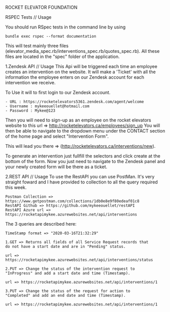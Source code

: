 ROCKET ELEVATOR FOUNDATION

RSPEC Tests // Usage

You should run RSpec tests in the command line by using  
    
    bundle exec rspec --format documentation

This will test mainly three files (elevator_media_spec.rb/interventions_spec.rb/quotes_spec.rb).
All these files are located in the "spec" folder of the application. 

1.Zendesk API // Usage
This Api will be triggered each time an employee creates an intervention on 
the website. It will make a 'Ticket' with all the information the employee
enters on our Zendesk account for each intervention we receive.

To Use it will to first login to our Zendesk account.

    - URL : https://rocketelevators5361.zendesk.com/agent/welcome
    - Username : mykeeouellet@hotmail.com
    - Password : Mykee@123

Then you will need to sign-up as an employee on the rocket elevators
website to this url => http://rocketelevators.ca/employees/sign_up 
You will then be able to navigate to the dropdown menu under
the CONTACT section of the home page and select "Intervention Form". 

This will lead you there => (http://rocketelevators.ca/interventions/new).

To generate an intervention just fullfill the selectors and click create 
at the bottom of the form. Now you just need to navigate to the Zendesk 
panel and your newly created form will be there as a ticket.

2.REST API // Usage
To use the RestAPI you can use PostMan. It's very straight foward and I 
have provided to collection to all the query required this week.

    Postman Collection => https://www.getpostman.com/collections/1db0e8e9f80edeaf01c8
    RestAPI Github => https://github.com/mykeeouellet/restAPI
    RestAPI Azure url => https://rocketapimykee.azurewebsites.net/api/interventions

The 3 queries are described here: 

    TimeStamp format => "2020-03-16T21:32:29"

    1.GET => Returns all fields of all Service Request records that
    do not have a start date and are in "Pending" status.

    url => https://rocketapimykee.azurewebsites.net/api/interventions/status

    2.PUT => Change the status of the intervention request to
    "InProgress" and add a start date and time (Timestamp).

    url => https://rocketapimykee.azurewebsites.net/api/interventions/1

    3.PUT => Change the status of the request for action to
    "Completed" and add an end date and time (Timestamp).

    url => https://rocketapimykee.azurewebsites.net/api/interventions/1
